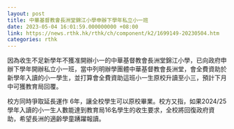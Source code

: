 ```yaml
---
layout: post
title: 中華基督教會長洲堂錦江小學申辦下學年私立小一班
date: 2023-05-04 16:01:59.000000000 +08:00
link: https://news.rthk.hk/rthk/ch/component/k2/1699149-20230504.htm
categories: rthk
---
```


因為收生不足新學年不獲准開辦小一的中華基督教會長洲堂錦江小學，已向政府申辦下學年開辦私立小一班，當中列明辦學團體中華基督教會長洲堂，會全費資助於新學年入讀的小一學生，並打算會全費資助這班小一生原校升讀至小三，預計下月中可獲教育局回覆。

校方同時爭取延長運作 6年，讓全校學生可以原校畢業。校方又指，如果2024/25學年入讀的小一生人數能達到教育局16名學生的收生要求，全校將回復政府資助，希望長洲的適齡學童踴躍報讀。
